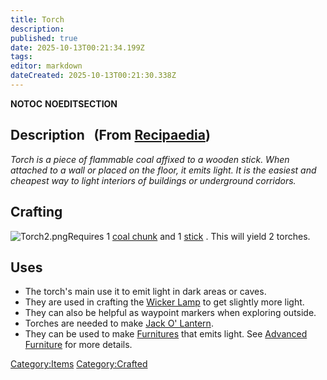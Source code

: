 ```yaml
---
title: Torch
description: 
published: true
date: 2025-10-13T00:21:34.199Z
tags: 
editor: markdown
dateCreated: 2025-10-13T00:21:30.338Z
---
```


__NOTOC__ __NOEDITSECTION__

## Description   (From [Recipaedia](Recipaedia "wikilink"))

*Torch is a piece of flammable coal affixed to a wooden stick. When
attached to a wall or placed on the floor, it emits light. It is the
easiest and cheapest way to light interiors of buildings or underground
corridors.*

## Crafting

![Torch2.png](Torch2.png "Torch2.png")Requires 1 [coal
chunk](Recipaedia/Minerals/Coal_Chunk.md "wikilink") and 1 [stick](stick "wikilink") . This
will yield 2 torches.

## Uses

  - The torch's main use it to emit light in dark areas or caves.
  - They are used in crafting the [Wicker Lamp](Wicker_Lamp "wikilink")
    to get slightly more light.
  - They can also be helpful as waypoint markers when exploring outside.
  - Torches are needed to make [Jack O'
    Lantern](Jack_O'_Lantern "wikilink").
  - They can be used to make [Furnitures](Furniture "wikilink") that
    emits light. See [Advanced Furniture](Advanced_Furniture "wikilink")
    for more details.

[Category:Items](Category:Items "wikilink")
[Category:Crafted](Category:Crafted "wikilink")